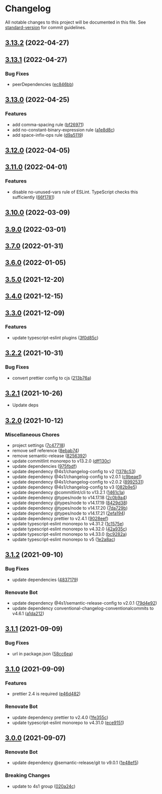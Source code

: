 # Changelog

All notable changes to this project will be documented in this file. See [standard-version](https://github.com/conventional-changelog/standard-version) for commit guidelines.

## [3.13.2](https://github.com/4s1-org/eslint-config/compare/v3.13.1...v3.13.2) (2022-04-27)

## [3.13.1](https://github.com/4s1-org/eslint-config/compare/v3.13.0...v3.13.1) (2022-04-27)


### Bug Fixes

* peerDependencies ([ec846bb](https://github.com/4s1-org/eslint-config/commit/ec846bbf891bd6b68df3a9ad96e261063df43045))

## [3.13.0](https://github.com/4s1-org/eslint-config/compare/v3.12.0...v3.13.0) (2022-04-25)


### Features

* add comma-spacing rule ([bf26971](https://github.com/4s1-org/eslint-config/commit/bf26971d584529800181c5c7e03cb4efa26dd58c))
* add no-constant-binary-expression rule ([a1e8d8c](https://github.com/4s1-org/eslint-config/commit/a1e8d8cd77948745e2ea99e39faf903d6555f86c))
* add space-infix-ops rule ([d9a5119](https://github.com/4s1-org/eslint-config/commit/d9a51192769b7e64ef8e5525aac4c7abcc2be3c7))

## [3.12.0](https://github.com/4s1-org/eslint-config/compare/v3.11.0...v3.12.0) (2022-04-05)

## [3.11.0](https://github.com/4s1-org/eslint-config/compare/v3.10.0...v3.11.0) (2022-04-01)

### Features

- disable no-unused-vars rule of ESLint. TypeScript checks this sufficiently ([66f1781](https://github.com/4s1-org/eslint-config/commit/66f1781919474a4c17f6bead9dd983ed437b9ea8))

## [3.10.0](https://github.com/4s1-org/eslint-config/compare/v3.9.0...v3.10.0) (2022-03-09)

## [3.9.0](https://github.com/4s1-org/eslint-config/compare/v3.7.0...v3.9.0) (2022-03-01)

## [3.7.0](https://github.com/4s1-org/eslint-config/compare/v3.6.0...v3.7.0) (2022-01-31)

## [3.6.0](https://github.com/4s1-org/eslint-config/compare/v3.5.0...v3.6.0) (2022-01-05)

## [3.5.0](https://github.com/4s1-org/eslint-config/compare/v3.4.0...v3.5.0) (2021-12-20)

## [3.4.0](https://github.com/4s1-org/eslint-config/compare/v3.3.0...v3.4.0) (2021-12-15)

## [3.3.0](https://github.com/4s1-org/eslint-config/compare/v3.2.2...v3.3.0) (2021-12-09)

### Features

- update typescript-eslint plugins ([3f0d85c](https://github.com/4s1-org/eslint-config/commit/3f0d85c7f3ba9253251f2469d3ced9dc0c297791))

## [3.2.2](https://github.com/4s1-org/eslint-config/compare/v3.2.1...v3.2.2) (2021-10-31)

### Bug Fixes

- convert prettier config to cjs ([213b76a](https://github.com/4s1-org/eslint-config/commit/213b76ab7259e56ab28c64f394c2bbc1b807dcda))

## [3.2.1](https://github.com/4s1-org/eslint-config/compare/v3.2.0...v3.2.1) (2021-10-26)

- Update deps

## [3.2.0](https://github.com/4s1-org/eslint-config/compare/v3.1.2...v3.2.0) (2021-10-12)

### Miscellaneous Chores

- project settings ([7c47718](https://github.com/4s1-org/eslint-config/commit/7c477186c86f078f7e7161b19a985a7cf5d70796))
- remove self reference ([8ebab74](https://github.com/4s1-org/eslint-config/commit/8ebab7469d2817426556d365bf85d1ba07a2bb46))
- remove semantic-release ([8256392](https://github.com/4s1-org/eslint-config/commit/82563928e70fad2a5c5185867d0b5268e51453a1))
- update commitlint monorepo to v13.2.0 ([dff130c](https://github.com/4s1-org/eslint-config/commit/dff130cc566ff059d3ac931dac7411742db518ba))
- update dependencies ([975fbdf](https://github.com/4s1-org/eslint-config/commit/975fbdfc90189076dde8d9eb43b1549bb6e1b655))
- update dependency @4s1/changelog-config to v2 ([1378c53](https://github.com/4s1-org/eslint-config/commit/1378c53d0c426a7e69449d510cba2574db2c5e81))
- update dependency @4s1/changelog-config to v2.0.1 ([c9beae1](https://github.com/4s1-org/eslint-config/commit/c9beae179ac9b73ede61e94daf2a4ea7d58462a6))
- update dependency @4s1/changelog-config to v2.0.2 ([8992531](https://github.com/4s1-org/eslint-config/commit/89925319f32798c7519bc1e7cf0c0e528a0411b3))
- update dependency @4s1/changelog-config to v3 ([082b9e5](https://github.com/4s1-org/eslint-config/commit/082b9e5376fecfd42dc4f5067908684c8cb331db))
- update dependency @commitlint/cli to v13.2.1 ([1461c1a](https://github.com/4s1-org/eslint-config/commit/1461c1a8bc9d2c56ed1345273cbd5771fc083d24))
- update dependency @types/node to v14.17.18 ([2c0b9a4](https://github.com/4s1-org/eslint-config/commit/2c0b9a4d45009bee6835a96ec28f021b26c1338e))
- update dependency @types/node to v14.17.19 ([8429d38](https://github.com/4s1-org/eslint-config/commit/8429d382fbf5d0990009b157a339da459955891e))
- update dependency @types/node to v14.17.20 ([7da729b](https://github.com/4s1-org/eslint-config/commit/7da729bf0c8f2b85ed493533fe830a6fc1f88f64))
- update dependency @types/node to v14.17.21 ([2efa194](https://github.com/4s1-org/eslint-config/commit/2efa194d0723ce6225607506c3e94a3fa7403529))
- update dependency prettier to v2.4.1 ([9028eef](https://github.com/4s1-org/eslint-config/commit/9028eef6888594241422512138c93059ea51d491))
- update typescript-eslint monorepo to v4.31.2 ([1c1575e](https://github.com/4s1-org/eslint-config/commit/1c1575e113f833ec453ddcf6cc8a893758d68554))
- update typescript-eslint monorepo to v4.32.0 ([42a935c](https://github.com/4s1-org/eslint-config/commit/42a935c2f9251810caf58c15bf8123fa5e32da27))
- update typescript-eslint monorepo to v4.33.0 ([bc9282a](https://github.com/4s1-org/eslint-config/commit/bc9282a02614f37a1fca20cf81efd8250df68836))
- update typescript-eslint monorepo to v5 ([1e2a8ac](https://github.com/4s1-org/eslint-config/commit/1e2a8ac106c2466d9071e7304072a85d3d2fe0f6))

## [3.1.2](https://github.com/4s1-org/eslint-config/compare/v3.1.1...v3.1.2) (2021-09-10)

### Bug Fixes

- update dependencies ([4837179](https://github.com/4s1-org/eslint-config/commit/48371794c979af05bd7af3d98750800571926cc7))

### Renovate Bot

- update dependency @4s1/semantic-release-config to v2.0.1 ([79d4e92](https://github.com/4s1-org/eslint-config/commit/79d4e9236b93cd66ee8dca948d75b86358be6c32))
- update dependency conventional-changelog-conventionalcommits to v4.6.1 ([a1da212](https://github.com/4s1-org/eslint-config/commit/a1da21238c31ad9b76584f83acdb48a6d017a54d))

## [3.1.1](https://github.com/4s1-org/eslint-config/compare/v3.1.0...v3.1.1) (2021-09-09)

### Bug Fixes

- url in package.json ([58cc6ea](https://github.com/4s1-org/eslint-config/commit/58cc6ea368a61aa017b88ee83793468f84f19ea6))

## [3.1.0](https://github.com/4s1-org/eslint-config/compare/v3.0.0...v3.1.0) (2021-09-09)

### Features

- prettier 2.4 is required ([e46d482](https://github.com/4s1-org/eslint-config/commit/e46d482cb6f59c3e80cd9ad72ce72aa958207a35))

### Renovate Bot

- update dependency prettier to v2.4.0 ([1fe355c](https://github.com/4s1-org/eslint-config/commit/1fe355c936179edc26147bb76891c8c7e5c5dcea))
- update typescript-eslint monorepo to v4.31.0 ([ece9151](https://github.com/4s1-org/eslint-config/commit/ece915169ec600c9c143567829c463a1e1312c15))

## [3.0.0](https://github.com/4s1-org/eslint-config/compare/v2.2.0...v3.0.0) (2021-09-07)

### Renovate Bot

- update dependency @semantic-release/git to v9.0.1 ([1e48ef5](https://github.com/4s1-org/eslint-config/commit/1e48ef510ce6e95decf9834c087328e8afa23d6e))

### Breaking Changes

- update to 4s1 group ([020a24c](https://github.com/4s1-org/eslint-config/commit/020a24c2aa482e9e8b233cdfc75f9fd5b5f7f3b9))
